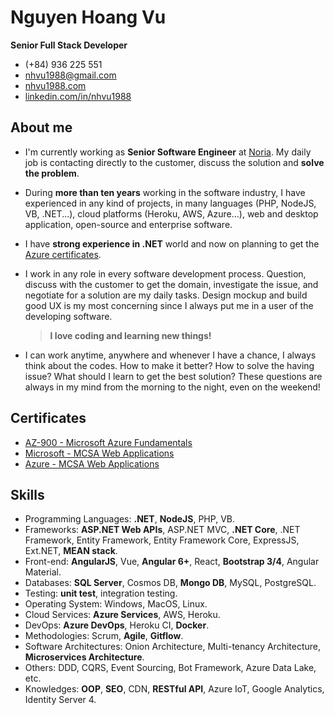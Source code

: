 # Nguyen Hoang Vu

**Senior Full Stack Developer**

* (+84) 936 225 551
* [nhvu1988@gmail.com](mailto:nhvu1988@gmail.com)
* [nhvu1988.com](https://nhvu1988.com)
* [linkedin.com/in/nhvu1988](https://www.linkedin.com/in/nhvu1988/)

## About me

* I'm currently working as **Senior Software Engineer** at [Noria](https://noria.no). My daily job is contacting directly to the customer, discuss the solution and **solve the problem**.
* During **more than ten years** working in the software industry, I have experienced in any kind of projects, in many languages (PHP, NodeJS, VB, .NET...), cloud platforms (Heroku, AWS, Azure...), web and desktop application, open-source and enterprise software. 
* I have **strong experience in .NET** world and now on planning to get the [Azure certificates](https://docs.microsoft.com/en-us/learn/paths/azure-fundamentals/).
* I work in any role in every software development process. Question, discuss with the customer to get the domain, investigate the issue, and negotiate for a solution are my daily tasks. Design mockup and build good UX is my most concerning since I always put me in a user of the developing software.

  > **I love coding and learning new things!**
* I can work anytime, anywhere and whenever I have a chance, I always think about the codes. How to make it better? How to solve the having issue? What should I learn to get the best solution? These questions are always in my mind from the morning to the night, even on the weekend!

## Certificates

* [AZ-900 - Microsoft Azure Fundamentals](https://nhvu1988.com/assets/pdfs/AZ-900-NHV.pdf)
* [Microsoft - MCSA Web Applications](https://www.youracclaim.com/badges/f4af1d7a-3b38-4b19-9bca-3762399e4d80/linked_in_profile)
* [Azure - MCSA Web Applications](https://www.youracclaim.com/badges/f4af1d7a-3b38-4b19-9bca-3762399e4d80/linked_in_profile)

## Skills

* Programming Languages: **.NET**, **NodeJS**, PHP, VB.
* Frameworks: **ASP.NET Web APIs**, ASP.NET MVC, **.NET Core**, .NET Framework, Entity Framework, Entity Framework Core, ExpressJS, Ext.NET, **MEAN stack**.
* Front-end: **AngularJS**, Vue, **Angular 6+**, React, **Bootstrap 3/4**, Angular Material.
* Databases: **SQL Server**, Cosmos DB, **Mongo DB**, MySQL, PostgreSQL.
* Testing: **unit test**, integration testing.
* Operating System: Windows, MacOS, Linux.
* Cloud Services: **Azure Services**, AWS, Heroku.
* DevOps: **Azure DevOps**, Heroku CI, **Docker**.
* Methodologies: Scrum, **Agile**, **Gitflow**.
* Software Architectures: Onion Architecture, Multi-tenancy Architecture, **Microservices Architecture**.
* Others: DDD, CQRS, Event Sourcing, Bot Framework, Azure Data Lake, etc.
* Knowledges: **OOP**, **SEO**, CDN, **RESTful API**, Azure IoT, Google Analytics, Identity Server 4.
